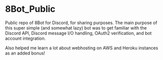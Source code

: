 # 8Bot_Public
Public repo of 8Bot for Discord, for sharing purposes. The main purpose of this super simple (and somewhat lazy) bot was to get familiar with the Discord API, Discord message I/O handling, OAuth2 verification, and bot account integration. 

Also helped me learn a lot about webhosting on AWS and Heroku instances as an added bonus!
